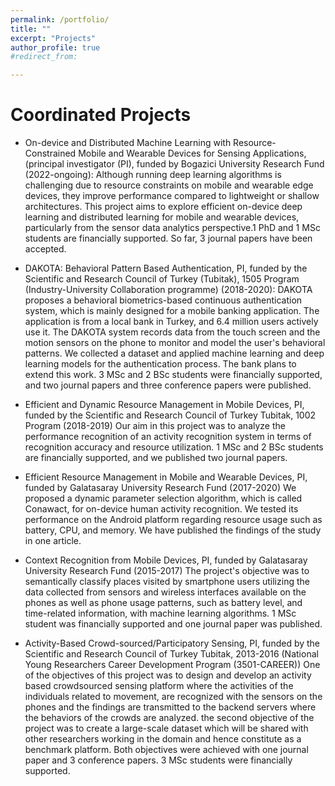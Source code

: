 ```yaml
---
permalink: /portfolio/
title: ""
excerpt: "Projects"
author_profile: true
#redirect_from: 

---
```


Coordinated Projects
=========================    
- On-device and Distributed Machine Learning with Resource-Constrained Mobile and Wearable Devices for Sensing Applications, (principal investigator (PI), funded by Bogazici University Research Fund (2022-ongoing): 
Although running deep learning algorithms is challenging due to resource constraints on mobile and wearable edge devices, they improve performance compared to lightweight or shallow architectures. This project aims to explore efficient on-device deep learning and distributed learning for mobile and wearable devices, particularly from the sensor data analytics perspective.1 PhD and 1 MSc students are financially supported. So far, 3 journal papers have been accepted.


- DAKOTA: Behavioral Pattern Based Authentication, PI, funded by the Scientific and Research Council of Turkey (Tubitak), 1505 Program (Industry-University Collaboration programme) (2018-2020):
DAKOTA proposes a behavioral biometrics-based continuous authentication system, which is mainly designed for a mobile banking application. The application is from a local bank in Turkey, and 6.4 million users actively use it. The DAKOTA system records data from the touch screen and the motion sensors on the phone to monitor and
model the user's behavioral patterns. We collected a dataset and applied machine learning and deep learning models for the authentication process. The bank plans to extend this work. 3 MSc and 2 BSc students were financially supported, and two journal papers and three conference papers were published.  

- Efficient and Dynamic Resource Management in Mobile Devices, PI, funded by the Scientific and Research Council of Turkey Tubitak, 1002 Program (2018-2019)
Our aim in this project was to analyze the performance recognition of an activity recognition system in terms of recognition accuracy and resource utilization. 1 MSc and 2 BSc students are financially supported, and we published two journal papers.  

- Efficient Resource Management in Mobile and Wearable Devices, PI, funded by Galatasaray University Research Fund (2017-2020)
We proposed a dynamic parameter selection algorithm, which is called Conawact, for on-device human activity recognition. We tested its performance on the Android platform regarding resource usage such as battery, CPU, and memory. We have published the findings of the study in one article.

- Context Recognition from Mobile Devices, PI, funded by Galatasaray University Research Fund (2015-2017)
The project's objective was to semantically classify places visited by smartphone users utilizing the data
collected from sensors and wireless interfaces available on the phones as well as phone usage patterns, such as battery level, and time-related information, with machine learning algorithms. 1 MSc student was financially supported and one journal paper was published. 

- Activity-Based Crowd-sourced/Participatory Sensing, PI, funded by the Scientific and Research Council of Turkey Tubitak, 2013-2016 (National Young Researchers Career Development Program (3501-CAREER))
One of the objectives of this project was to design and develop an activity based crowdsourced sensing platform where the activities of the individuals related to movement, are recognized with the sensors on the phones and the findings are transmitted to the backend servers where the behaviors of the crowds are analyzed. the second objective of the project was to create a large-scale dataset which will be shared with other researchers working in the domain and hence constitute as a benchmark platform. Both objectives were achieved with one journal paper and 3 conference papers. 3 MSc students were financially supported.  
